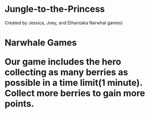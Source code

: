 # Jungle-to-the-Princess
Created by Jessica, Joey, and Ethan(aka Narwhal games)
<h1> Narwhale Games
<p> Our game includes the hero collecting as many berries as possible in a time limit(1 minute). Collect more berries to gain more points.
